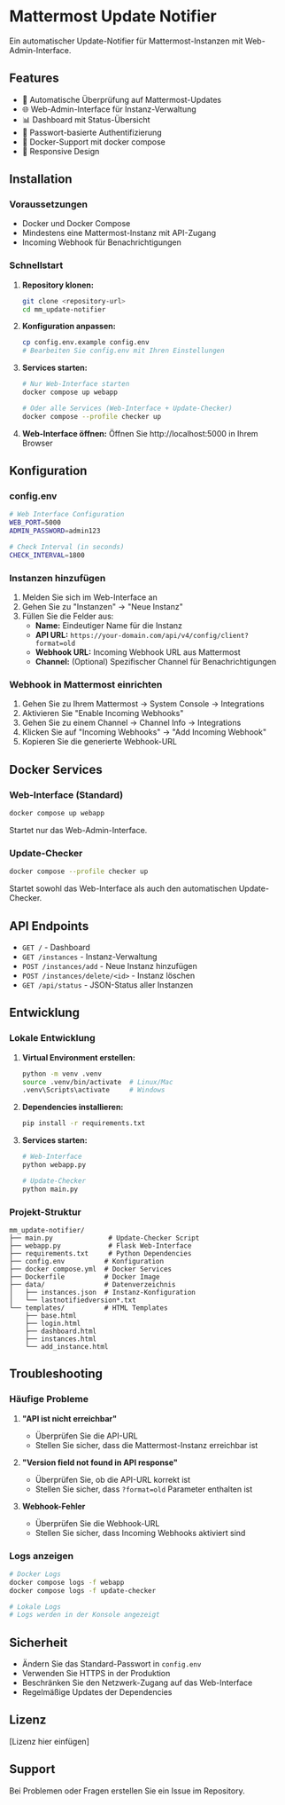 # Mattermost Update Notifier

Ein automatischer Update-Notifier für Mattermost-Instanzen mit Web-Admin-Interface.

## Features

- 🔄 Automatische Überprüfung auf Mattermost-Updates
- 🌐 Web-Admin-Interface für Instanz-Verwaltung
- 📊 Dashboard mit Status-Übersicht
- 🔐 Passwort-basierte Authentifizierung
- 🐳 Docker-Support mit docker compose
- 📱 Responsive Design

## Installation

### Voraussetzungen

- Docker und Docker Compose
- Mindestens eine Mattermost-Instanz mit API-Zugang
- Incoming Webhook für Benachrichtigungen

### Schnellstart

1. **Repository klonen:**
   ```bash
   git clone <repository-url>
   cd mm_update-notifier
   ```

2. **Konfiguration anpassen:**
   ```bash
   cp config.env.example config.env
   # Bearbeiten Sie config.env mit Ihren Einstellungen
   ```

3. **Services starten:**
   ```bash
   # Nur Web-Interface starten
   docker compose up webapp

   # Oder alle Services (Web-Interface + Update-Checker)
   docker compose --profile checker up
   ```

4. **Web-Interface öffnen:**
   Öffnen Sie http://localhost:5000 in Ihrem Browser

## Konfiguration

### config.env

```bash
# Web Interface Configuration
WEB_PORT=5000
ADMIN_PASSWORD=admin123

# Check Interval (in seconds)
CHECK_INTERVAL=1800
```

### Instanzen hinzufügen

1. Melden Sie sich im Web-Interface an
2. Gehen Sie zu "Instanzen" → "Neue Instanz"
3. Füllen Sie die Felder aus:
   - **Name:** Eindeutiger Name für die Instanz
   - **API URL:** `https://your-domain.com/api/v4/config/client?format=old`
   - **Webhook URL:** Incoming Webhook URL aus Mattermost
   - **Channel:** (Optional) Spezifischer Channel für Benachrichtigungen

### Webhook in Mattermost einrichten

1. Gehen Sie zu Ihrem Mattermost → System Console → Integrations
2. Aktivieren Sie "Enable Incoming Webhooks"
3. Gehen Sie zu einem Channel → Channel Info → Integrations
4. Klicken Sie auf "Incoming Webhooks" → "Add Incoming Webhook"
5. Kopieren Sie die generierte Webhook-URL

## Docker Services

### Web-Interface (Standard)
```bash
docker compose up webapp
```
Startet nur das Web-Admin-Interface.

### Update-Checker
```bash
docker compose --profile checker up
```
Startet sowohl das Web-Interface als auch den automatischen Update-Checker.

## API Endpoints

- `GET /` - Dashboard
- `GET /instances` - Instanz-Verwaltung
- `POST /instances/add` - Neue Instanz hinzufügen
- `POST /instances/delete/<id>` - Instanz löschen
- `GET /api/status` - JSON-Status aller Instanzen

## Entwicklung

### Lokale Entwicklung

1. **Virtual Environment erstellen:**
   ```bash
   python -m venv .venv
   source .venv/bin/activate  # Linux/Mac
   .venv\Scripts\activate     # Windows
   ```

2. **Dependencies installieren:**
   ```bash
   pip install -r requirements.txt
   ```

3. **Services starten:**
   ```bash
   # Web-Interface
   python webapp.py

   # Update-Checker
   python main.py
   ```

### Projekt-Struktur

```
mm_update-notifier/
├── main.py              # Update-Checker Script
├── webapp.py            # Flask Web-Interface
├── requirements.txt     # Python Dependencies
├── config.env          # Konfiguration
├── docker compose.yml  # Docker Services
├── Dockerfile          # Docker Image
├── data/               # Datenverzeichnis
│   ├── instances.json  # Instanz-Konfiguration
│   └── lastnotifiedversion*.txt
└── templates/          # HTML Templates
    ├── base.html
    ├── login.html
    ├── dashboard.html
    ├── instances.html
    └── add_instance.html
```

## Troubleshooting

### Häufige Probleme

1. **"API ist nicht erreichbar"**
   - Überprüfen Sie die API-URL
   - Stellen Sie sicher, dass die Mattermost-Instanz erreichbar ist

2. **"Version field not found in API response"**
   - Überprüfen Sie, ob die API-URL korrekt ist
   - Stellen Sie sicher, dass `?format=old` Parameter enthalten ist

3. **Webhook-Fehler**
   - Überprüfen Sie die Webhook-URL
   - Stellen Sie sicher, dass Incoming Webhooks aktiviert sind

### Logs anzeigen

```bash
# Docker Logs
docker compose logs -f webapp
docker compose logs -f update-checker

# Lokale Logs
# Logs werden in der Konsole angezeigt
```

## Sicherheit

- Ändern Sie das Standard-Passwort in `config.env`
- Verwenden Sie HTTPS in der Produktion
- Beschränken Sie den Netzwerk-Zugang auf das Web-Interface
- Regelmäßige Updates der Dependencies

## Lizenz

[Lizenz hier einfügen]

## Support

Bei Problemen oder Fragen erstellen Sie ein Issue im Repository.
